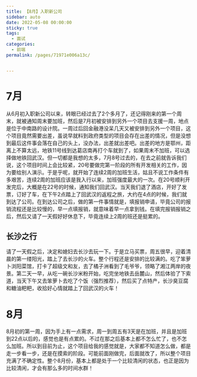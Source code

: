 ```yaml
---
title: 【8月】入职新公司
sidebar: auto
date: 2022-05-08 00:00:00
sticky: true
tags: 
  - 面试
categories: 
  - 前端
permalink: /pages/71971e006a13c/


---
```

# 7月

从6月初入职新公司以来，转眼已经过去了2个多月了，还记得刚来的第一个周末，就被通知周末要加班，然后是7月初被安排到另外一个项目去支援一周，地点是位于中南路的设计院。一周过后回金融港没呆几天又被安排到另外一个项目，这个项目竟然需要出差，虽说早就料到政府类型的项目会存在出差的情况，但是没想到最后这件事会落在自己的头上，没办法，出差就出差吧。出差的地方是鄂州，距离上不算太远，地铁11号线到达葛店南再打个车就到了，如果周末不加班，可以选择做地铁回武汉。但一切都是我想的太多，7月8号过去的，在去之前就告诉我们说，这个项目时间上会比较紧，20号要做完第一阶段的所有开发相关的工作，因为要给别人演示。于是乎呢，就开始了连续2周的加班生活，姑且不说工作条件有多艰苦，连续2周的加班应该是我入行以来，加班强度最大的一次。在20号顺利开发完后，大概是在22号的时候，通知我们回武汉。当天我们退了酒店，开好了发票，订好了车，在下午2点踏上了回武汉的返程之旅，大约在4点的时候，我们就到达了公司。在到达公司之后，做的第一件事情就是，填报销申请，毕竟公司的报销流程还是比较慢的，早一点填报销，就意味着早一点拿到钱。在填完报销报销之后，然后又请了一天假好好休息下，毕竟连续上2周的班还是挺累的。

## 长沙之行

请了一天假之后，决定和媳妇去长沙去玩一下。于是立马买票，周五很早，迎着清晨的第一缕阳光，踏上了去长沙的火车。整个行程还是安排的比较满的。吃了笨萝卜浏阳菜馆，打卡了超级文和友，去了橘子洲看到了毛爷爷，领略了湘江两岸的夜景。第二天一早，从吃一碗长沙米粉开始，吃完坐地铁去岳麓山，然后体验了下索道，当天下午又去笨萝卜去吃了个饭（强烈推荐），然后买了点特产，长沙臭豆腐和糖油粑粑，收拾好心情就踏上了回武汉的火车！

# **8月**

8月初的第一周，因为手上有一点需求，周一到周五有3天是在加班，并且是加班到22点以后的，感觉也是有点累的。不过在那之后基本上都不怎么忙了，也不怎么加班。所以到目前为止，这个项目给我的感觉就是，大家都不知道怎么做，都是走一步看一步，还是在摸索的阶段。可能前面刚做完，后面就改了，所以整个项目充满了不确定性。整个8月份，基本上都是处于一个比较清闲的状态，也正是因为比较清闲，才会有那么多的时间水群！
